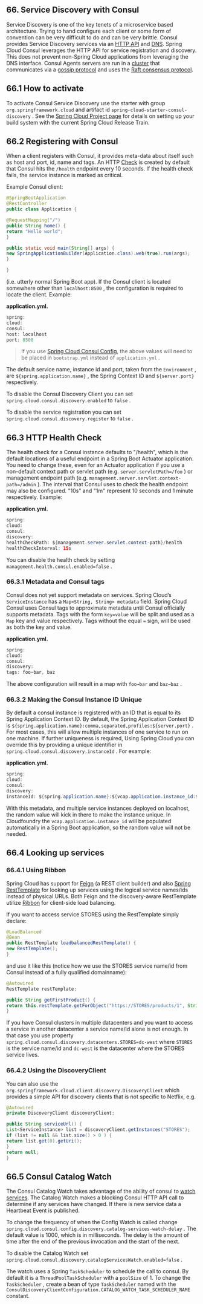 ## 66. Service Discovery with Consul

Service Discovery is one of the key tenets of a microservice based architecture. Trying to hand configure each client or some form of convention can be very difficult to do and can be very brittle. Consul provides Service Discovery services via an [HTTP API](https://www.consul.io/docs/agent/http.html) and [DNS](https://www.consul.io/docs/agent/dns.html). Spring Cloud Consul leverages the HTTP API for service registration and discovery. This does not prevent non-Spring Cloud applications from leveraging the DNS interface. Consul Agents servers are run in a [cluster](https://www.consul.io/docs/internals/architecture.html) that communicates via a [gossip protocol](https://www.consul.io/docs/internals/gossip.html) and uses the [Raft consensus protocol](https://www.consul.io/docs/internals/consensus.html).

## 66.1 How to activate

To activate Consul Service Discovery use the starter with group  `org.springframework.cloud`  and artifact id  `spring-cloud-starter-consul-discovery` . See the [Spring Cloud Project page](https://projects.spring.io/spring-cloud/) for details on setting up your build system with the current Spring Cloud Release Train.

## 66.2 Registering with Consul

When a client registers with Consul, it provides meta-data about itself such as host and port, id, name and tags. An HTTP [Check](https://www.consul.io/docs/agent/checks.html) is created by default that Consul hits the  `/health`  endpoint every 10 seconds. If the health check fails, the service instance is marked as critical.

Example Consul client:

```java
@SpringBootApplication
@RestController
public class Application {

@RequestMapping("/")
public String home() {
return "Hello world";
}

public static void main(String[] args) {
new SpringApplicationBuilder(Application.class).web(true).run(args);
}

}
```

(i.e. utterly normal Spring Boot app). If the Consul client is located somewhere other than  `localhost:8500` , the configuration is required to locate the client. Example:

**application.yml.**  

```java
spring:
cloud:
consul:
host: localhost
port: 8500
```

> If you use [Spring Cloud Consul Config](multi_spring-cloud-consul-config.html), the above values will need to be placed in  `bootstrap.yml`  instead of  `application.yml` .

The default service name, instance id and port, taken from the  `Environment` , are  `${spring.application.name}` , the Spring Context ID and  `${server.port}`  respectively.

To disable the Consul Discovery Client you can set  `spring.cloud.consul.discovery.enabled`  to  `false` .

To disable the service registration you can set  `spring.cloud.consul.discovery.register`  to  `false` .

## 66.3 HTTP Health Check

The health check for a Consul instance defaults to "/health", which is the default locations of a useful endpoint in a Spring Boot Actuator application. You need to change these, even for an Actuator application if you use a non-default context path or servlet path (e.g.  `server.servletPath=/foo` ) or management endpoint path (e.g.  `management.server.servlet.context-path=/admin` ). The interval that Consul uses to check the health endpoint may also be configured. "10s" and "1m" represent 10 seconds and 1 minute respectively. Example:

**application.yml.**  

```java
spring:
cloud:
consul:
discovery:
healthCheckPath: ${management.server.servlet.context-path}/health
healthCheckInterval: 15s
```

You can disable the health check by setting  `management.health.consul.enabled=false` .

### 66.3.1 Metadata and Consul tags

Consul does not yet support metadata on services. Spring Cloud’s  `ServiceInstance`  has a  `Map<String, String> metadata`  field. Spring Cloud Consul uses Consul tags to approximate metadata until Consul officially supports metadata. Tags with the form  `key=value`  will be split and used as a  `Map`  key and value respectively. Tags without the equal  `=`  sign, will be used as both the key and value.

**application.yml.**  

```java
spring:
cloud:
consul:
discovery:
tags: foo=bar, baz
```

The above configuration will result in a map with  `foo→bar`  and  `baz→baz` .

### 66.3.2 Making the Consul Instance ID Unique

By default a consul instance is registered with an ID that is equal to its Spring Application Context ID. By default, the Spring Application Context ID is  `${spring.application.name}:comma,separated,profiles:${server.port}` . For most cases, this will allow multiple instances of one service to run on one machine. If further uniqueness is required, Using Spring Cloud you can override this by providing a unique identifier in  `spring.cloud.consul.discovery.instanceId` . For example:

**application.yml.**  

```java
spring:
cloud:
consul:
discovery:
instanceId: ${spring.application.name}:${vcap.application.instance_id:${spring.application.instance_id:${random.value}}}
```

With this metadata, and multiple service instances deployed on localhost, the random value will kick in there to make the instance unique. In Cloudfoundry the  `vcap.application.instance_id`  will be populated automatically in a Spring Boot application, so the random value will not be needed.

## 66.4 Looking up services

### 66.4.1 Using Ribbon

Spring Cloud has support for [Feign](https://github.com/spring-cloud/spring-cloud-netflix/blob/master/docs/src/main/asciidoc/spring-cloud-netflix.adoc#spring-cloud-feign) (a REST client builder) and also [Spring RestTemplate](https://github.com/spring-cloud/spring-cloud-netflix/blob/master/docs/src/main/asciidoc/spring-cloud-netflix.adoc#spring-cloud-ribbon) for looking up services using the logical service names/ids instead of physical URLs. Both Feign and the discovery-aware RestTemplate utilize [Ribbon](https://cloud.spring.io/spring-cloud-netflix/single/spring-cloud-netflix.html#spring-cloud-ribbon) for client-side load balancing.

If you want to access service STORES using the RestTemplate simply declare:

```java
@LoadBalanced
@Bean
public RestTemplate loadbalancedRestTemplate() {
new RestTemplate();
}
```

and use it like this (notice how we use the STORES service name/id from Consul instead of a fully qualified domainname):

```java
@Autowired
RestTemplate restTemplate;

public String getFirstProduct() {
return this.restTemplate.getForObject("https://STORES/products/1", String.class);
}
```

If you have Consul clusters in multiple datacenters and you want to access a service in another datacenter a service name/id alone is not enough. In that case you use property  `spring.cloud.consul.discovery.datacenters.STORES=dc-west`  where  `STORES`  is the service name/id and  `dc-west`  is the datacenter where the STORES service lives.

### 66.4.2 Using the DiscoveryClient

You can also use the  `org.springframework.cloud.client.discovery.DiscoveryClient`  which provides a simple API for discovery clients that is not specific to Netflix, e.g.

```java
@Autowired
private DiscoveryClient discoveryClient;

public String serviceUrl() {
List<ServiceInstance> list = discoveryClient.getInstances("STORES");
if (list != null && list.size() > 0 ) {
return list.get(0).getUri();
}
return null;
}
```

## 66.5 Consul Catalog Watch

The Consul Catalog Watch takes advantage of the ability of consul to [watch services](https://www.consul.io/docs/agent/watches.html#services). The Catalog Watch makes a blocking Consul HTTP API call to determine if any services have changed. If there is new service data a Heartbeat Event is published.

To change the frequency of when the Config Watch is called change  `spring.cloud.consul.config.discovery.catalog-services-watch-delay` . The default value is 1000, which is in milliseconds. The delay is the amount of time after the end of the previous invocation and the start of the next.

To disable the Catalog Watch set  `spring.cloud.consul.discovery.catalogServicesWatch.enabled=false` .

The watch uses a Spring  `TaskScheduler`  to schedule the call to consul. By default it is a  `ThreadPoolTaskScheduler`  with a  `poolSize`  of 1. To change the  `TaskScheduler` , create a bean of type  `TaskScheduler`  named with the  `ConsulDiscoveryClientConfiguration.CATALOG_WATCH_TASK_SCHEDULER_NAME`  constant.

